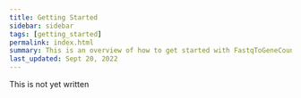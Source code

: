 ```yaml
---
title: Getting Started
sidebar: sidebar
tags: [getting_started]
permalink: index.html
summary: This is an overview of how to get started with FastqToGeneCounts
last_updated: Sept 20, 2022
---
```


This is not yet written
